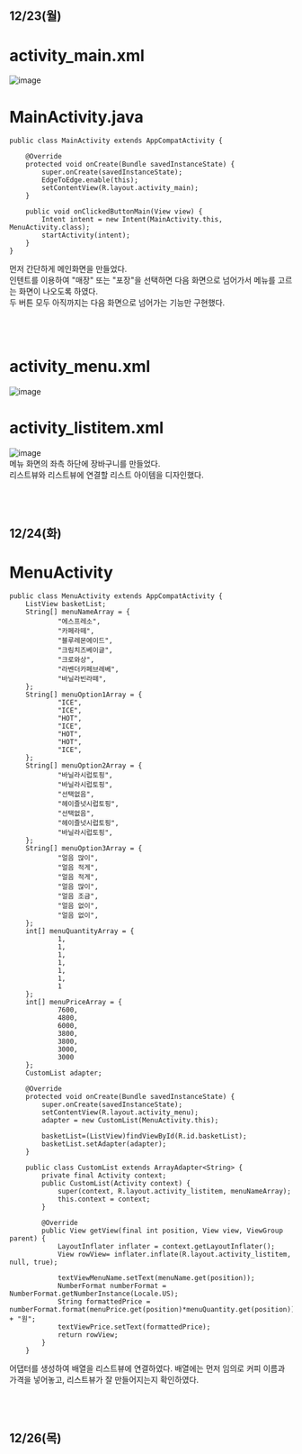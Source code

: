 ## 12/23(월)

# activity_main.xml
![image](https://github.com/user-attachments/assets/8b44e6da-04dd-48d9-9263-d8de583177d0)

# MainActivity.java
```
public class MainActivity extends AppCompatActivity {

    @Override
    protected void onCreate(Bundle savedInstanceState) {
        super.onCreate(savedInstanceState);
        EdgeToEdge.enable(this);
        setContentView(R.layout.activity_main);
    }

    public void onClickedButtonMain(View view) {
        Intent intent = new Intent(MainActivity.this, MenuActivity.class);
        startActivity(intent);
    }
}
```
먼저 간단하게 메인화면을 만들었다.  
인텐트를 이용하여 "매장" 또는 "포장"을 선택하면 다음 화면으로 넘어가서 메뉴를 고르는 화면이 나오도록 하였다.  
두 버튼 모두 아직까지는 다음 화면으로 넘어가는 기능만 구현했다.  

<br/><br/>

# activity_menu.xml
![image](https://github.com/user-attachments/assets/9fa42486-02b4-4204-b5b0-40ed23d33794)   
# activity_listitem.xml
![image](https://github.com/user-attachments/assets/0bbf66da-0c06-4341-aa94-4f386ad49b62)  
메뉴 화면의 좌측 하단에 장바구니를 만들었다.  
리스트뷰와 리스트뷰에 연결할 리스트 아이템을 디자인했다.  

<br/><br/>

## 12/24(화)
# MenuActivity
```
public class MenuActivity extends AppCompatActivity {
    ListView basketList;
    String[] menuNameArray = {
            "에스프레소",
            "카페라떼",
            "블루레몬에이드",
            "크림치즈베이글",
            "크로와상",
            "라벤더카페브레베",
            "바닐라빈라떼",
    };
    String[] menuOption1Array = {
            "ICE",
            "ICE",
            "HOT",
            "ICE",
            "HOT",
            "HOT",
            "ICE",
    };
    String[] menuOption2Array = {
            "바닐라시럽토핑",
            "바닐라시럽토핑",
            "선택없음",
            "헤이즐넛시럽토핑",
            "선택없음",
            "헤이즐넛시럽토핑",
            "바닐라시럽토핑",
    };
    String[] menuOption3Array = {
            "얼음 많이",
            "얼음 적게",
            "얼음 적게",
            "얼음 많이",
            "얼음 조금",
            "얼음 없이",
            "얼음 없이",
    };
    int[] menuQuantityArray = {
            1,
            1,
            1,
            1,
            1,
            1,
            1
    };
    int[] menuPriceArray = {
            7600,
            4800,
            6000,
            3800,
            3800,
            3000,
            3000
    };
    CustomList adapter;

    @Override
    protected void onCreate(Bundle savedInstanceState) {
        super.onCreate(savedInstanceState);
        setContentView(R.layout.activity_menu);
        adapter = new CustomList(MenuActivity.this);

        basketList=(ListView)findViewById(R.id.basketList);
        basketList.setAdapter(adapter);
    }

    public class CustomList extends ArrayAdapter<String> {
        private final Activity context;
        public CustomList(Activity context) {
            super(context, R.layout.activity_listitem, menuNameArray);
            this.context = context;
        }

        @Override
        public View getView(final int position, View view, ViewGroup parent) {
            LayoutInflater inflater = context.getLayoutInflater();
            View rowView= inflater.inflate(R.layout.activity_listitem, null, true);

            textViewMenuName.setText(menuName.get(position));
            NumberFormat numberFormat = NumberFormat.getNumberInstance(Locale.US);
            String formattedPrice =             numberFormat.format(menuPrice.get(position)*menuQuantity.get(position)) + "원";
            textViewPrice.setText(formattedPrice);
            return rowView;
        }
    }
```
어댑터를 생성하여 배열을 리스트뷰에 연결하였다.
배열에는 먼저 임의로 커피 이름과 가격을 넣어놓고, 리스트뷰가 잘 만들어지는지 확인하였다.

<br/><br/>

## 12/26(목)
